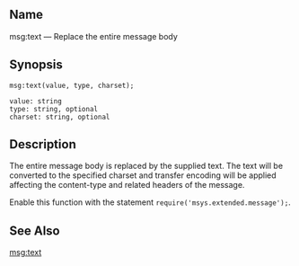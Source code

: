 <a name="lua.ref.msg_text1"></a>
## Name

msg:text — Replace the entire message body

<a name="idp16977920"></a>
## Synopsis

`msg:text(value, type, charset);`

```
value: string
type: string, optional
charset: string, optional
```
<a name="idp16980944"></a>
## Description

The entire message body is replaced by the supplied text. The text will be converted to the specified charset and transfer encoding will be applied affecting the content-type and related headers of the message.

Enable this function with the statement `require('msys.extended.message');`.

<a name="idp16983936"></a>
## See Also

[msg:text](lua.ref.msg_text.php "msg:text")
